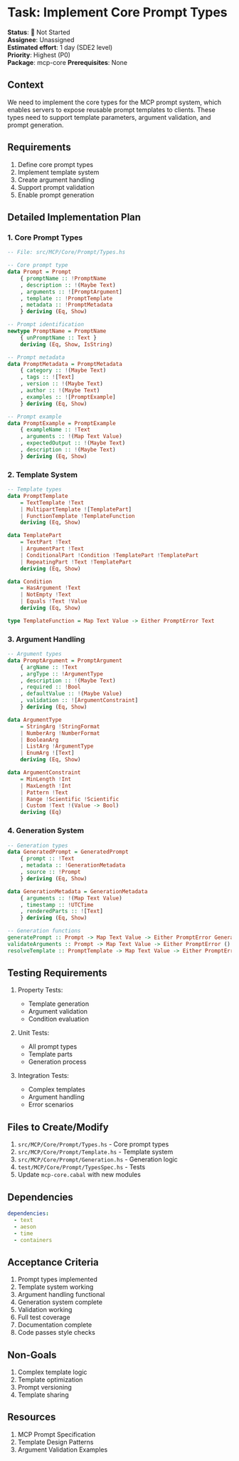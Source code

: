 # Task: Implement Core Prompt Types

**Status**: 🔴 Not Started  
**Assignee**: Unassigned  
**Estimated effort**: 1 day (SDE2 level)  
**Priority**: Highest (P0)  
**Package**: mcp-core
**Prerequisites**: None

## Context
We need to implement the core types for the MCP prompt system, which enables servers to expose reusable prompt templates to clients. These types need to support template parameters, argument validation, and prompt generation.

## Requirements
1. Define core prompt types
2. Implement template system
3. Create argument handling
4. Support prompt validation
5. Enable prompt generation

## Detailed Implementation Plan

### 1. Core Prompt Types

```haskell
-- File: src/MCP/Core/Prompt/Types.hs

-- Core prompt type
data Prompt = Prompt
    { promptName :: !PromptName
    , description :: !(Maybe Text)
    , arguments :: ![PromptArgument]
    , template :: !PromptTemplate
    , metadata :: !PromptMetadata
    } deriving (Eq, Show)

-- Prompt identification
newtype PromptName = PromptName 
    { unPromptName :: Text }
    deriving (Eq, Show, IsString)

-- Prompt metadata
data PromptMetadata = PromptMetadata
    { category :: !(Maybe Text)
    , tags :: ![Text]
    , version :: !(Maybe Text)
    , author :: !(Maybe Text)
    , examples :: ![PromptExample]
    } deriving (Eq, Show)

-- Prompt example
data PromptExample = PromptExample
    { exampleName :: !Text
    , arguments :: !(Map Text Value)
    , expectedOutput :: !(Maybe Text)
    , description :: !(Maybe Text)
    } deriving (Eq, Show)
```

### 2. Template System

```haskell
-- Template types
data PromptTemplate
    = TextTemplate !Text
    | MultipartTemplate ![TemplatePart]
    | FunctionTemplate !TemplateFunction
    deriving (Eq, Show)

data TemplatePart
    = TextPart !Text
    | ArgumentPart !Text
    | ConditionalPart !Condition !TemplatePart !TemplatePart
    | RepeatingPart !Text !TemplatePart
    deriving (Eq, Show)

data Condition
    = HasArgument !Text
    | NotEmpty !Text
    | Equals !Text !Value
    deriving (Eq, Show)

type TemplateFunction = Map Text Value -> Either PromptError Text
```

### 3. Argument Handling

```haskell
-- Argument types
data PromptArgument = PromptArgument
    { argName :: !Text
    , argType :: !ArgumentType
    , description :: !(Maybe Text)
    , required :: !Bool
    , defaultValue :: !(Maybe Value)
    , validation :: ![ArgumentConstraint]
    } deriving (Eq, Show)

data ArgumentType
    = StringArg !StringFormat
    | NumberArg !NumberFormat
    | BooleanArg
    | ListArg !ArgumentType
    | EnumArg ![Text]
    deriving (Eq, Show)

data ArgumentConstraint
    = MinLength !Int
    | MaxLength !Int
    | Pattern !Text
    | Range !Scientific !Scientific
    | Custom !Text !(Value -> Bool)
    deriving (Eq)
```

### 4. Generation System

```haskell
-- Generation types
data GeneratedPrompt = GeneratedPrompt
    { prompt :: !Text
    , metadata :: !GenerationMetadata
    , source :: !Prompt
    } deriving (Eq, Show)

data GenerationMetadata = GenerationMetadata
    { arguments :: !(Map Text Value)
    , timestamp :: !UTCTime
    , renderedParts :: ![Text]
    } deriving (Eq, Show)

-- Generation functions
generatePrompt :: Prompt -> Map Text Value -> Either PromptError GeneratedPrompt
validateArguments :: Prompt -> Map Text Value -> Either PromptError ()
resolveTemplate :: PromptTemplate -> Map Text Value -> Either PromptError Text
```

## Testing Requirements

1. Property Tests:
   - Template generation
   - Argument validation
   - Condition evaluation

2. Unit Tests:
   - All prompt types
   - Template parts
   - Generation process

3. Integration Tests:
   - Complex templates
   - Argument handling
   - Error scenarios

## Files to Create/Modify
1. `src/MCP/Core/Prompt/Types.hs` - Core prompt types
2. `src/MCP/Core/Prompt/Template.hs` - Template system
3. `src/MCP/Core/Prompt/Generation.hs` - Generation logic
4. `test/MCP/Core/Prompt/TypesSpec.hs` - Tests
5. Update `mcp-core.cabal` with new modules

## Dependencies
```yaml
dependencies:
  - text
  - aeson
  - time
  - containers
```

## Acceptance Criteria
1. Prompt types implemented
2. Template system working
3. Argument handling functional
4. Generation system complete
5. Validation working
6. Full test coverage
7. Documentation complete
8. Code passes style checks

## Non-Goals
1. Complex template logic
2. Template optimization
3. Prompt versioning
4. Template sharing

## Resources
1. MCP Prompt Specification
2. Template Design Patterns
3. Argument Validation Examples